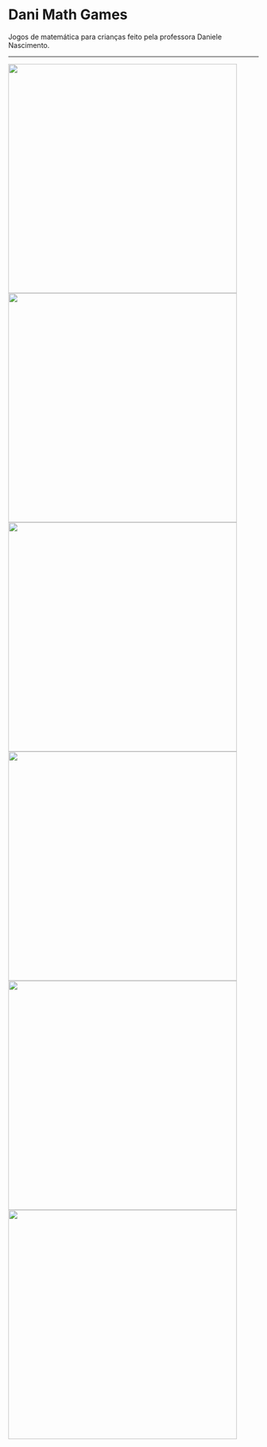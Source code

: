 # Dani Math Games

Jogos de matemática para crianças feito pela professora Daniele Nascimento.
___

<img src="https://i.imgur.com/JbVaa4n.png" width="460"/>
<img src="https://i.imgur.com/sIezbwB.png" width="460"/>
<img src="https://i.imgur.com/Wcw60Rx.png" width="460"/>
<img src="https://i.imgur.com/FuQ3nT7.png" width="460"/>
<img src="https://i.imgur.com/YJEv22u.png" width="460"/>
<img src="https://i.imgur.com/ywhNDRi.png" width="460"/>
